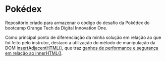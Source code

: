 # Pokédex

Repositório criado para armazenar o código do desafio da Pokédex do bootcamp Orange Tech da Digital Innovation One.

Como principal ponto de diferenciação da minha solução em relação ao que foi feito pelo instrutor, destaco a utilização do método de manipulação da DOM [insertAdjacentHTML()](https://developer.mozilla.org/pt-BR/docs/Web/API/Element/insertAdjacentHTML), que traz [ganhos de performance e segurança em relação ao innerHTML()](https://betterprogramming.pub/dom-manipulation-the-dangers-of-innerhtml-602f4119d905).